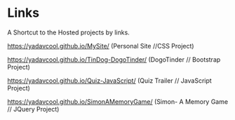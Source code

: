 # Links
A Shortcut to the Hosted projects by links.

https://yadavcool.github.io/MySite/        (Personal Site  //CSS Project)

https://yadavcool.github.io/TinDog-DogoTinder/           (DogoTinder // Bootstrap Project)

https://yadavcool.github.io/Quiz-JavaScript/              (Quiz Trailer // JavaScript Project)

https://yadavcool.github.io/SimonAMemoryGame/              (Simon- A Memory Game // JQuery Project)
